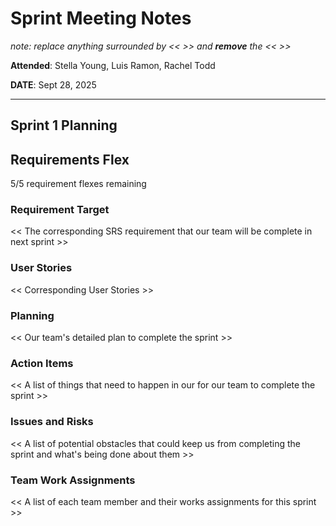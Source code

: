# Sprint Meeting Notes

*note: replace anything surrounded by << >> and **remove** the << >>*

**Attended**: Stella Young, Luis Ramon, Rachel Todd

**DATE**: Sept 28, 2025

***

## Sprint 1 Planning

## Requirements Flex

5/5 requirement flexes remaining

### Requirement Target

<< The corresponding SRS requirement that our team will be complete in next sprint >>


### User Stories

<< Corresponding User Stories >>

### Planning

<< Our team's detailed plan to complete the sprint >>

### Action Items

<< A list of things that need to happen in our for our team to complete the sprint >>

### Issues and Risks

<< A list of potential obstacles that could keep us from completing the sprint and what's being done about them >>

### Team Work Assignments

<< A list of each team member and their works assignments for this sprint >>